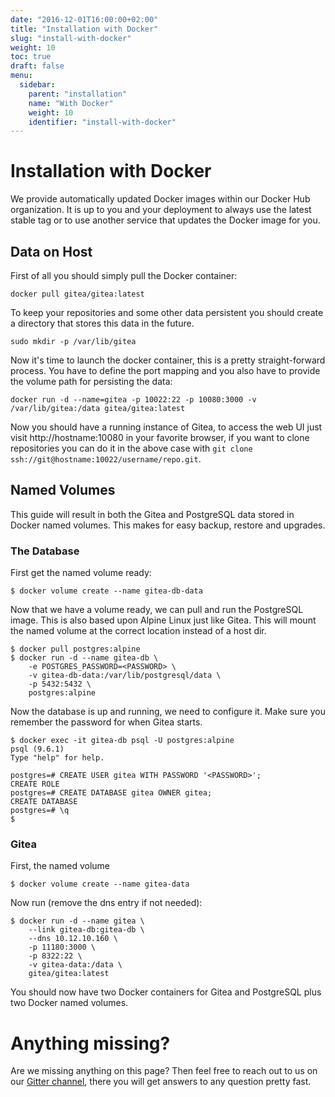 ```yaml
---
date: "2016-12-01T16:00:00+02:00"
title: "Installation with Docker"
slug: "install-with-docker"
weight: 10
toc: true
draft: false
menu:
  sidebar:
    parent: "installation"
    name: "With Docker"
    weight: 10
    identifier: "install-with-docker"
---
```


# Installation with Docker

We provide automatically updated Docker images within our Docker Hub organization. It is up to you and your deployment to always use the latest stable tag or to use another service that updates the Docker image for you. 

## Data on Host

First of all you should simply pull the Docker container:

```
docker pull gitea/gitea:latest
```

To keep your repositories and some other data persistent you should create a directory that stores this data in the future.

```
sudo mkdir -p /var/lib/gitea
```

Now it's time to launch the docker container, this is a pretty straight-forward process. You have to define the port mapping and you also have to provide the volume path for persisting the data:

```
docker run -d --name=gitea -p 10022:22 -p 10080:3000 -v /var/lib/gitea:/data gitea/gitea:latest
```

Now you should have a running instance of Gitea, to access the web UI just visit http://hostname:10080 in your favorite browser, if you want to clone repositories you can do it in the above case with `git clone ssh://git@hostname:10022/username/repo.git`.

## Named Volumes 

This guide will result in both the Gitea and PostgreSQL data stored in Docker named volumes. This makes for easy backup, restore and upgrades.

### The Database

First get the named volume ready:

```
$ docker volume create --name gitea-db-data
```

Now that we have a volume ready, we can pull and run the PostgreSQL image. This is also based upon Alpine Linux just like Gitea. This will mount the named volume at the correct location instead of a host dir.

```
$ docker pull postgres:alpine
$ docker run -d --name gitea-db \
    -e POSTGRES_PASSWORD=<PASSWORD> \
    -v gitea-db-data:/var/lib/postgresql/data \
    -p 5432:5432 \
    postgres:alpine
```

Now the database is up and running, we need to configure it. Make sure you remember the password for when Gitea starts.

```
$ docker exec -it gitea-db psql -U postgres:alpine
psql (9.6.1)
Type "help" for help.

postgres=# CREATE USER gitea WITH PASSWORD '<PASSWORD>';
CREATE ROLE
postgres=# CREATE DATABASE gitea OWNER gitea;
CREATE DATABASE
postgres=# \q
$
```

### Gitea

First, the named volume

```
$ docker volume create --name gitea-data
```

Now run (remove the dns entry if not needed):

```
$ docker run -d --name gitea \
	--link gitea-db:gitea-db \
	--dns 10.12.10.160 \
	-p 11180:3000 \
	-p 8322:22 \
	-v gitea-data:/data \
	gitea/gitea:latest
```

You should now have two Docker containers for Gitea and PostgreSQL plus two Docker named volumes.

# Anything missing?

Are we missing anything on this page? Then feel free to reach out to us on our [Gitter channel](https://gitter.im/go-gitea/gitea/), there you will get answers to any question pretty fast.
